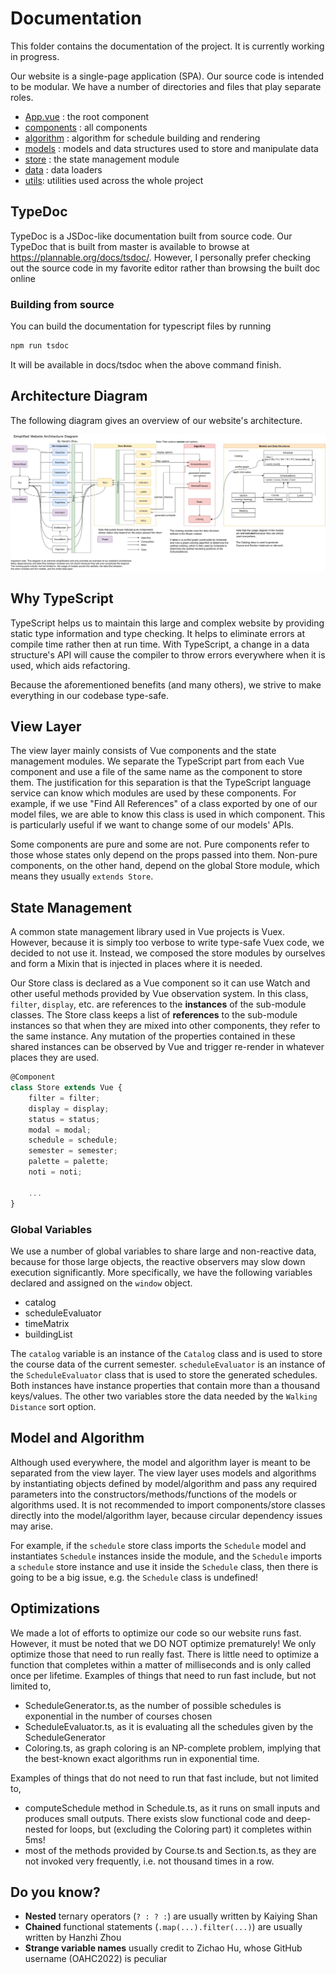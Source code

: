 # Documentation

This folder contains the documentation of the project. It is currently working in progress.

Our website is a single-page application (SPA). Our source code is intended to be modular. We have a number of directories and files that play separate roles.

-   [App.vue](/src/App.vue) : the root component
-   [components](/src/components) : all components
-   [algorithm](/src/algorithm) : algorithm for schedule building and rendering
-   [models](/src/models) : models and data structures used to store and manipulate data
-   [store](/src/store) : the state management module
-   [data](/src/data) : data loaders
-   [utils](/src/utils): utilities used across the whole project

<!-- <img src="components.png"
     alt="components.png"
     style="margin-left: 10%; width:80%;" /> -->

## TypeDoc

TypeDoc is a JSDoc-like documentation built from source code. Our TypeDoc that is built from master is available to browse at https://plannable.org/docs/tsdoc/. However, I personally prefer checking out the source code in my favorite editor rather than browsing the built doc online

### Building from source

You can build the documentation for typescript files by running

```bash
npm run tsdoc
```

It will be available in docs/tsdoc when the above command finish.

## Architecture Diagram

The following diagram gives an overview of our website's architecture.

![diagram](./Website%20Architecture.png)

## Why TypeScript

TypeScript helps us to maintain this large and complex website by providing static type information and type checking. It helps to eliminate errors at compile time rather then at run time. With TypeScript, a change in a data structure's API will cause the compiler to throw errors everywhere when it is used, which aids refactoring.

Because the aforementioned benefits (and many others), we strive to make everything in our codebase type-safe.

## View Layer

The view layer mainly consists of Vue components and the state management modules. We separate the TypeScript part from each Vue component and use a file of the same name as the component to store them. The justification for this separation is that the TypeScript language service can know which modules are used by these components. For example, if we use "Find All References" of a class exported by one of our model files, we are able to know this class is used in which component. This is particularly useful if we want to change some of our models' APIs.

Some components are pure and some are not. Pure components refer to those whose states only depend on the props passed into them. Non-pure components, on the other hand, depend on the global Store module, which means they usually `extends Store`.

## State Management

A common state management library used in Vue projects is Vuex. However, because it is simply too verbose to write type-safe Vuex code, we decided to not use it. Instead, we composed the store modules by ourselves and form a Mixin that is injected in places where it is needed.

Our Store class is declared as a Vue component so it can use Watch and other useful methods provided by Vue observation system. In this class, `filter`, `display`, etc. are references to the **instances** of the sub-module classes. The Store class keeps a list of **references** to the sub-module instances so that when they are mixed into other components, they refer to the same instance. Any mutation of the properties contained in these shared instances can be observed by Vue and trigger re-render in whatever places they are used.

```typescript
@Component
class Store extends Vue {
    filter = filter;
    display = display;
    status = status;
    modal = modal;
    schedule = schedule;
    semester = semester;
    palette = palette;
    noti = noti;

    ...
}
```

### Global Variables

We use a number of global variables to share large and non-reactive data, because for those large objects, the reactive observers may slow down execution significantly. More specifically, we have the following variables declared and assigned on the `window` object.

-   catalog
-   scheduleEvaluator
-   timeMatrix
-   buildingList

The `catalog` variable is an instance of the `Catalog` class and is used to store the course data of the current semester. `scheduleEvaluator` is an instance of the `ScheduleEvaluator` class that is used to store the generated schedules. Both instances have instance properties that contain more than a thousand keys/values. The other two variables store the data needed by the `Walking Distance` sort option.

## Model and Algorithm

Although used everywhere, the model and algorithm layer is meant to be separated from the view layer. The view layer uses models and algorithms by instantiating objects defined by model/algorithm and pass any required parameters into the constructors/methods/functions of the models or algorithms used. It is not recommended to import components/store classes directly into the model/algorithm layer, because circular dependency issues may arise.

For example, if the `schedule` store class imports the `Schedule` model and instantiates `Schedule` instances inside the module, and the `Schedule` imports a `schedule` store instance and use it inside the `Schedule` class, then there is going to be a big issue, e.g. the `Schedule` class is undefined!

## Optimizations

We made a lot of efforts to optimize our code so our website runs fast. However, it must be noted that we DO NOT optimize prematurely! We only optimize those that need to run really fast. There is little need to optimize a function that completes within a matter of milliseconds and is only called once per lifetime.
Examples of things that need to run fast include, but not limited to,

-   ScheduleGenerator.ts, as the number of possible schedules is exponential in the number of courses chosen
-   ScheduleEvaluator.ts, as it is evaluating all the schedules given by the ScheduleGenerator
-   Coloring.ts, as graph coloring is an NP-complete problem, implying that the best-known exact algorithms run in exponential time.

Examples of things that do not need to run that fast include, but not limited to,

-   computeSchedule method in Schedule.ts, as it runs on small inputs and produces small outputs. There exists slow functional code and deep-nested for loops, but (excluding the Coloring part) it completes within 5ms!
-   most of the methods provided by Course.ts and Section.ts, as they are not invoked very frequently, i.e. not thousand times in a row.

## Do you know?

-   **Nested** ternary operators (`? : ? :`) are usually written by Kaiying Shan
-   **Chained** functional statements (`.map(...).filter(...)`) are usually written by Hanzhi Zhou
-   **Strange variable names** usually credit to Zichao Hu, whose GitHub username (OAHC2022) is peculiar
